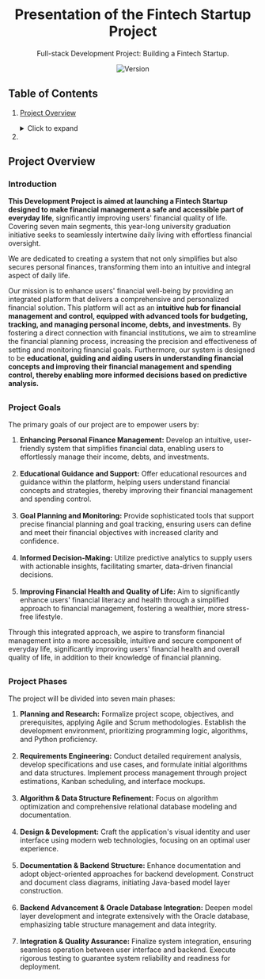 <h1 align="center">Presentation of the Fintech Startup Project</h1>
<p align="center">Full-stack Development Project: Building a Fintech Startup.</p>

<div align="center">

![Version](https://img.shields.io/badge/Version-0.1-green)

</div>

##

## Table of Contents
1. [Project Overview](#project-overview)
   <details>
    <summary>Click to expand</summary>

   1.1. [Introduction](#introduction) <br>
   1.2. [Project Goals](#project-goals) <br>
   1.3. [Project Phases](#project-phases) <br>
   1.4. [Project Structure](#project-structure) <br>
    </details>

2.

##

## Project Overview

### Introduction

**This Development Project is aimed at launching a Fintech Startup designed to make financial management a safe and accessible part of everyday life**, significantly improving users' financial quality of life. Covering seven main segments, this year-long university graduation initiative seeks to seamlessly intertwine daily living with effortless financial oversight.

We are dedicated to creating a system that not only simplifies but also secures personal finances, transforming them into an intuitive and integral aspect of daily life.

Our mission is to enhance users' financial well-being by providing an integrated platform that delivers a comprehensive and personalized financial solution. This platform will act as an **intuitive hub for financial management and control, equipped with advanced tools for budgeting, tracking, and managing personal income, debts, and investments.** By fostering a direct connection with financial institutions, we aim to streamline the financial planning process, increasing the precision and effectiveness of setting and monitoring financial goals. Furthermore, our system is designed to be **educational, guiding and aiding users in understanding financial concepts and improving their financial management and spending control, thereby enabling more informed decisions based on predictive analysis.**

##

### Project Goals

The primary goals of our project are to empower users by:

1. **Enhancing Personal Finance Management:** Develop an intuitive, user-friendly system that simplifies financial data, enabling users to effortlessly manage their income, debts, and investments.
    <br><br>
2. **Educational Guidance and Support:** Offer educational resources and guidance within the platform, helping users understand financial concepts and strategies, thereby improving their financial management and spending control.
    <br><br>
3. **Goal Planning and Monitoring:** Provide sophisticated tools that support precise financial planning and goal tracking, ensuring users can define and meet their financial objectives with increased clarity and confidence.
    <br><br>
4. **Informed Decision-Making:** Utilize predictive analytics to supply users with actionable insights, facilitating smarter, data-driven financial decisions.
    <br><br>
5. **Improving Financial Health and Quality of Life:** Aim to significantly enhance users' financial literacy and health through a simplified approach to financial management, fostering a wealthier, more stress-free lifestyle.

Through this integrated approach, we aspire to transform financial management into a more accessible, intuitive and secure component of everyday life, significantly improving users' financial health and overall quality of life, in addition to their knowledge of financial planning.

##

### Project Phases

The project will be divided into seven main phases:

1. **Planning and Research:** Formalize project scope, objectives, and prerequisites, applying Agile and Scrum methodologies. Establish the development environment, prioritizing programming logic, algorithms, and Python proficiency.
    <br><br>
2. **Requirements Engineering:** Conduct detailed requirement analysis, develop specifications and use cases, and formulate initial algorithms and data structures. Implement process management through project estimations, Kanban scheduling, and interface mockups.
    <br><br>
3. **Algorithm & Data Structure Refinement:** Focus on algorithm optimization and comprehensive relational database modeling and documentation.
   <br><br>
4. **Design & Development:** Craft the application's visual identity and user interface using modern web technologies, focusing on an optimal user experience.
   <br><br>
5. **Documentation & Backend Structure:** Enhance documentation and adopt object-oriented approaches for backend development.
   Construct and document class diagrams, initiating Java-based model layer construction.
   <br><br>
6. **Backend Advancement & Oracle Database Integration:** Deepen model layer development and integrate extensively with the Oracle database, emphasizing table structure management and data integrity.
   <br><br>
7. **Integration & Quality Assurance:** Finalize system integration, ensuring seamless operation between user interface and backend. Execute rigorous testing to guarantee system reliability and readiness for deployment.

##
